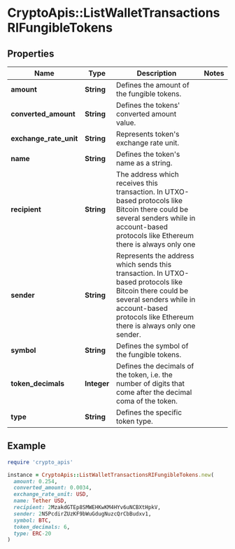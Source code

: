 # CryptoApis::ListWalletTransactionsRIFungibleTokens

## Properties

| Name | Type | Description | Notes |
| ---- | ---- | ----------- | ----- |
| **amount** | **String** | Defines the amount of the fungible tokens. |  |
| **converted_amount** | **String** | Defines the tokens&#39; converted amount value. |  |
| **exchange_rate_unit** | **String** | Represents token&#39;s exchange rate unit. |  |
| **name** | **String** | Defines the token&#39;s name as a string. |  |
| **recipient** | **String** | The address which receives this transaction. In UTXO-based protocols like Bitcoin there could be several senders while in account-based protocols like Ethereum there is always only one |  |
| **sender** | **String** | Represents the address which sends this transaction. In UTXO-based protocols like Bitcoin there could be several senders while in account-based protocols like Ethereum there is always only one sender. |  |
| **symbol** | **String** | Defines the symbol of the fungible tokens. |  |
| **token_decimals** | **Integer** | Defines the decimals of the token, i.e. the number of digits that come after the decimal coma of the token. |  |
| **type** | **String** | Defines the specific token type. |  |

## Example

```ruby
require 'crypto_apis'

instance = CryptoApis::ListWalletTransactionsRIFungibleTokens.new(
  amount: 0.254,
  converted_amount: 0.0034,
  exchange_rate_unit: USD,
  name: Tether USD,
  recipient: 2MzakdGTEp8SMWEHKwKM4HYv6uNCBXtHpkV,
  sender: 2N5PcdirZUzKF9bWuGdugNuzcQrCbBudxv1,
  symbol: BTC,
  token_decimals: 6,
  type: ERC-20
)
```

